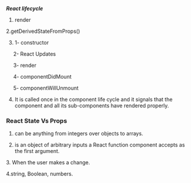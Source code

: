 ***React lifecycle*** 

1. render

2.getDerivedStateFromProps()

3. 1- constructor

     2- React Updates

     3- render

     4- componentDidMount

     5- componentWillUnmount

4. It is called once in the component life cycle and it signals that the component and all its sub-components have rendered properly.

### React State Vs Props

1. can be anything from integers over objects to arrays.

2. is an object of arbitrary inputs a React function component accepts as the first argument.

3. When the user makes a change.

4.string, Boolean, numbers.
